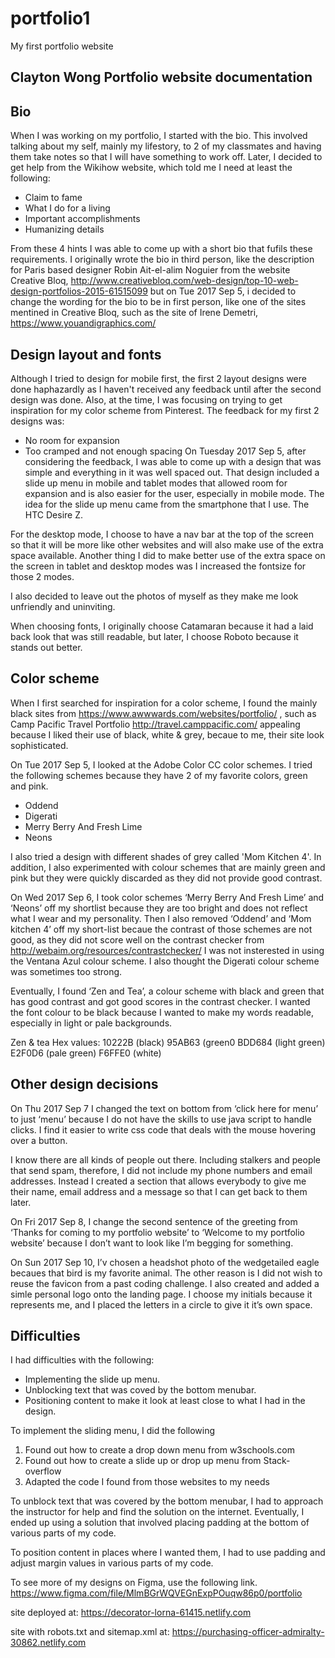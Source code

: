 # portfolio1
My first portfolio website

Clayton Wong Portfolio website documentation
--------------------------------------------
Bio
---
When I was working on my portfolio, I started with the bio. This involved talking about my self, mainly my lifestory,
to 2 of my classmates and having them take notes so that I will have something to work off. Later, I decided to get 
help from the Wikihow website, which told me I need at least the following:

* Claim to fame
* What I do for a living
* Important accomplishments
* Humanizing details

From these 4 hints I was able to come up with a short bio that fufils these requirements. 
I originally wrote the bio in third person, like the description for Paris based designer Robin Ait-el-alim Noguier 
from the website Creative Bloq, http://www.creativebloq.com/web-design/top-10-web-design-portfolios-2015-61515099 but on 
Tue 2017 Sep 5, i decided to change the wording for the bio to be in first person, like one of the sites mentined in 
Creative Bloq, such as the site of Irene Demetri, https://www.youandigraphics.com/ 

Design layout and fonts
------------------------
Although I tried to design for mobile first, the first 2 layout designs were done haphazardly as I haven't received any 
feedback until after the second design was done. Also, at the time, I was focusing on trying to get inspiration for my color 
scheme from Pinterest. The feedback for my first 2 designs was:

* No room for expansion
* Too cramped and not enough spacing
On Tuesday 2017 Sep 5, after considering the feedback, I was able to come up with a design that was simple and everything 
in it was well spaced out. That design included a slide up menu in mobile and tablet modes that allowed room for expansion 
and is also easier for the user, especially in mobile mode. The idea for the slide up menu came from the smartphone that 
I use. The HTC Desire Z.

For the desktop mode, I choose to have a nav bar at the top of the screen so that it will be more like other websites and 
will also make use of the extra space available. Another thing I did to make better use of the extra space on the screen in 
tablet and desktop modes was I increased the fontsize for those 2 modes.

I also decided to leave out the photos of myself as they make me look unfriendly and uninviting.

When choosing fonts, I originally choose Catamaran because it had a laid back look that was still readable, but later, 
I choose Roboto because it stands out better.

Color scheme
------------
When I first searched for inspiration for a color scheme, I found the mainly black sites from 
https://www.awwwards.com/websites/portfolio/  , such as Camp Pacific Travel Portfolio 
http://travel.camppacific.com/  appealing because I liked their use of black, white & grey, becaue to me, their 
site look sophisticated.

On Tue 2017 Sep 5, I looked at the Adobe Color CC color schemes. I tried the following schemes because they have 2 
of my favorite colors, green and pink.

* Oddend
* Digerati
* Merry Berry And Fresh Lime
* Neons

I also tried a design with different shades of grey called 'Mom Kitchen 4'. In addition, I also experimented with 
colour schemes that are mainly green and pink but they were quickly discarded as they did not provide good contrast.

On Wed 2017 Sep 6, I took color schemes ‘Merry Berry And Fresh Lime’ and ‘Neons’ off my shortlist because they are 
too bright and does not reflect what I wear and my personality. Then I also removed ‘Oddend’ and ‘Mom kitchen 4’ 
off my short-list becaue the contrast of those schemes are not good, as they did not score well on the contrast 
checker from http://webaim.org/resources/contrastchecker/ I was not insterested in using the Ventana Azul colour 
scheme. I also thought the Digerati colour scheme was sometimes too strong.

Eventually, I found ‘Zen and Tea’, a colour scheme with black and green that has good contrast and  got good scores 
in the contrast checker. I wanted the font colour to be black because I wanted to make my words readable, especially 
in light or pale backgrounds.

Zen & tea Hex values:
	10222B (black)
	95AB63 (green0
	BDD684 (light green) 
	E2F0D6 (pale green) 
	F6FFE0 (white)
  
Other design decisions
----------------------
On Thu 2017 Sep 7  I changed the text on bottom from ‘click here for menu’ to just ‘menu’ because I do not have the 
skills to use java script to handle clicks. I find it easier to write css code that deals with the mouse hovering over 
a button.

I know there are all kinds of people out there. Including stalkers and people that send spam, therefore, I did not 
include my phone numbers and email addresses. Instead I created a section that allows everybody to give me their 
name, email address and a message so that I can get back to them later.

On Fri 2017 Sep 8, I change the second sentence of the greeting from ‘Thanks for coming to my portfolio website’ 
to ‘Welcome to my portfolio website’ because I don’t want to look like I’m begging for something.

On Sun 2017 Sep 10, I’v chosen a headshot photo of the wedgetailed eagle becaues that bird is my favorite animal. 
The other reason is I did not wish to reuse the favicon from a past coding challenge. 
I also created and added a simle personal logo onto the landing page. I choose my initials because it represents 
me, and I placed the letters in a circle to give it it’s own space.

Difficulties
------------
I had difficulties with the following:

* Implementing the slide up menu.
* Unblocking text that was coved by the bottom menubar.
* Positioning content to make it look at least close to what I had in the design.

To implement the sliding menu, I did the following
1) Found out how to create a drop down menu from w3schools.com
2) Found out how to create a slide up or drop up menu from Stack-overflow
3) Adapted the code I found from those websites to my needs

To unblock text that was covered by the bottom menubar, I had to approach the instructor for help and find the 
solution on the internet. Eventually, I ended up using a solution that involved placing padding at the bottom 
of various parts of my code.

To position content in places where I wanted them, I had to use padding and adjust margin values in various 
parts of my code.

To see more of my designs on Figma, use the following link.
https://www.figma.com/file/MlmBGrWQVEGnExpPOuqw86p0/portfolio

site deployed at:
https://decorator-lorna-61415.netlify.com

site with robots.txt and sitemap.xml at:
https://purchasing-officer-admiralty-30862.netlify.com
